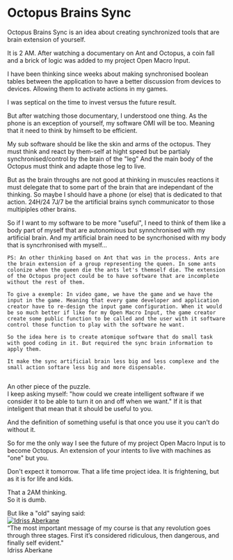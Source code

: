 # Octopus Brains Sync
Octopus Brains Sync is an idea about creating synchronized tools that are brain extension of yourself.


It is 2 AM.
After watching a documentary on Ant and Octopus, a coin fall and a brick of logic was added to my project Open Macro Input.

I have been thinking since weeks about making synchronised boolean tables between the application to have a better discussion from devices to devices.
Allowing them to activate actions in my games. 

I was septical on the time to invest versus the future result.

But after watching those documentary, I understood one thing. 
As the phone is an exception of yourself, my software OMI will be too.
Meaning that it need to think by himseft to be efficient.

My sub software should be like the skin and arms of the octopus.
They must think and react by them-self at hight speed but be partialy synchronised/control by the brain of the "leg"
And the main body of the Octopus must think and adapte those leg to live.

But as the brain throughs are not good at thinking in muscules reactions it must delegate that to some part of the brain that are independant of the thinking.
So maybe I should have a phone (or else) that is dedicated to that action. 24H/24 7J/7 be the artificial brains synch communicator to those multipiples other brains.


So if I want to my software to be more "useful", I need to think of them like a body part of myself that are autonomious but synnchronised with my artificial brain.
And my artificial brain need to be syncrhonised with my body that is syncrhronised with myself...


```
PS: An other thinking based on Ant that was in the process. Ants are the brain extension of a group representing the queen. In some ants colonize when the queen die the ants let's themself die. The extension of the Octopus project could be to have software that are incomplete without the rest of them.

To give a exemple: In video game, we have the game and we have the input in the game. Meaning that every game developer and application creator have to re-design the input game configuration. When it would be so much better if like for my Open Macro Input, the game creator create some public function to be called and the user with it software control those function to play with the software he want.

So the idea here is to create atomique software that do small task with good coding in it. But required the sync brain information to apply them.

It make the sync artificial brain less big and less complexe and the small action softare less big and more dispensable.
 
```

An other piece of the puzzle.   
I keep asking myself:
"how could we create intelligent software if we consider it to be able to turn it on and off when we want."
If it is that inteligent that mean that it should be useful to you.

And the definition of something useful is that once you use it you can't do without it.

So for me the only way I see the future of my project Open Macro Input is to become Octopus.
An extension of your intents to live with machines as "one" but you.


Don't expect it tomorrow. That a life time project idea.
It is frightening, but as it is for life and kids. 


That a 2AM thinking.  
So it is dumb.

But like a "old" saying said:  
[![Idriss Aberkane ](https://www.hagergroup.com/hagerforum/images/content/explore_the_future/idriss_aberkhane_portrait_460-460.jpg)](https://www.youtube.com/watch?v=ibIjlXSagME&ab_channel=LeCERA)  
“The most important message of my course is that any revolution goes through three stages. First it’s considered ridiculous, then dangerous, and finally self evident."  
Idriss Aberkane  

